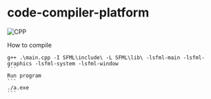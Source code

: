 # code-compiler-platform
![CPP](https://ziadoua.github.io/m3-Markdown-Badges/badges/C++/c++1.svg)

How to compile
````
g++ .\main.cpp -I SFML\include\ -L SFML\lib\ -lsfml-main -lsfml-graphics -lsfml-system -lsfml-window
```
Run program
```
./a.exe
```
